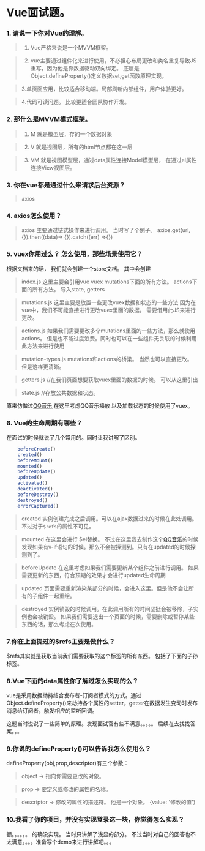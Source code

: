 # Vue面试题。

### 1. 请说一下你对Vue的理解。

> 1. Vue严格来说是一个MVVM框架。

> 2. vue主要通过组件化来进行使用，不必担心布局更改和类名重复导致JS重写，因为他是靠数据驱动双向绑定。
底层是Object.defineProperty()定义数据set,get函数原理实现。

> 3.单页面应用，比较适合移动端。局部刷新内部组件，用户体验更好。

> 4.代码可读问题。 比较更适合团队协作开发。


### 2. 那什么是MVVM模式框架。

> 1. M 就是模型层，存的一个数据对象

> 2. V 就是视图层，所有的html节点都在这一层

> 3. VM 就是视图模型层，通过data属性连接Model模型层， 在通过el属性连接View视图层。


### 3. 你在vue都是通过什么来请求后台资源？

>  axios

### 4. axios怎么使用？

>  axios 主要通过链式操作来进行调用。 当时写了个例子。  axios.get(url,{}).then((data)=> {}).catch((err) =>{})

### 5. vuex你用过么？ 怎么使用，那些场景使用它？

  根据文档来的话， 我们就会创建一个store文档。 其中会创建

>index.js  这里主要会引用vue vuex  mutations下面的所有方法。 actions下面的所有方法。 导入state, getters
 
>mutations.js  这里主要是放置一些更改vuex数据和状态的一些方法 因为在vue中，我们不可能直接进行更改vuex里面的数据。 需要借用此JS来进行更改。
 
>actions.js   如果我们需要更改多个mutations里面的一些方法，那么就使用actions。 但是也不能过度浪费。同时也可以在一些组件无关联的时候利用此方法来进行使用
 
>mutation-types.js  mutations和actions的桥梁。   当然也可以直接更改。  但是这样更清晰。

>getters.js  //在我们页面想要获取vuex里面的数据的时候。   可以从这里引出

>state.js   //存放公共数据和状态。

原来仿做过[QQ音乐](https://github.com/liu33286821/qq),在这里考虑QQ音乐播放 以及加载状态的时候使用了vuex。


### 6.  Vue的生命周期有哪些？

在面试的时候就说了几个常用的。同时让我讲解了区别。
```javascript
    beforeCreate()
    created()
    beforeMount()
    mounted()
    beforeUpdate()
    updated()
    activated()
    deactivated()
    beforeDestroy()
    destroyed()
    errorCaptured()
```

> created 实例创建完成之后调用。可以在ajax数据过来的时候在此处调用。不过对于```$refs```的属性不可见。

> mounted 在这里会进行 $el替换。 不过在这里我去制作这个[QQ音乐](https://github.com/liu33286821/qq)的时候发现如果有v-if语句的时候。那么不会被探测到。只有在updated的时候探测到了。

> beforeUpdate  在这里考虑如果我们需要更新某个组件之前进行调用。 如果需要更新的东西，符合预期的效果才会进行updated生命周期

> updated  页面需要重新渲染某部分的时候，会进入这里。但是他不会让所有的子组件一起重绘。

> destroyed  实例销毁的时候调用。在此调用所有的时间坚挺会被移除，子实例也会被销毁。 如果我们需要退出一个页面的时候，需要删除或暂停某些东西的话，那么考虑在次使用。


### 7.你在上面提过的$refs主要是做什么？

$refs其实就是获取当前我们需要获取的这个标签的所有东西。 包括了下面的子孙标签。

### 8.Vue下面的data属性你了解过怎么实现的么？

vue是采用数据劫持结合发布者-订阅者模式的方式。通过Object.defineProperty()来劫持各个属性的setter，getter在数据发生变动时发布消息给订阅者，触发相应的监听回调。

这题当时说说了一些简单的原理。发现面试官有些不满意。。。。。 后续在去找找答案。。。

### 9.你说的defineProperty()可以告诉我怎么使用么？

defineProperty(obj,prop,descriptor)有三个参数：

> object    ->  指向你需要更改的对象。

> prop      ->  要定义或修改的属性的名称。

> descriptor -> 修改的属性的描述符。 他是一个对象。 {value: '修改的值'}

### 10.我看了你的项目，并没有实现登录这一块，你觉得怎么实现？

额。。。。。。 的确没实现。
当时只讲解了浅显的部分。 不过当时对自己的回答也不太满意。。。。准备写个demo来进行讲解吧。。。






 
